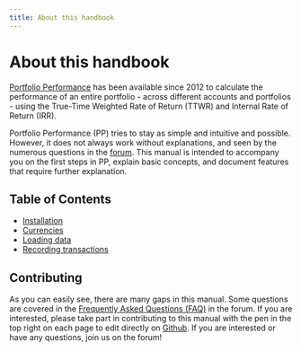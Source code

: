```yaml
---
title: About this handbook
---
```


# About this handbook

[Portfolio Performance](https://portfolio-performance.info) has been available since 2012 to calculate the performance of an entire portfolio - across different accounts and portfolios - using the True-Time Weighted Rate of Return (TTWR) and Internal Rate of Return (IRR).

Portfolio Performance (PP) tries to stay as simple and intuitive and possible. However, it does not always work without explanations, and seen by the numerous questions in the [forum](https://forum.portfolio-performance.info). This manual is intended to accompany you on the first steps in PP, explain basic concepts, and document features that require further explanation.

## Table of Contents

* [Installation](installation.md)
* [Currencies](waehrungen.md)
* [Loading data](kursdaten_laden.md)
* [Recording transactions](buchungen_erfassen.md)

## Contributing

As you can easily see, there are many gaps in this manual. Some questions are covered in the [Frequently Asked Questions (FAQ)](https://forum.portfolio-performance.info/t/faq-haufig-gestellte-fragen/1721) in the forum. If you are interested, please take part in contributing to this manual with the pen in the top right on each page to edit directly on [Github](https://github.com/buchen/portfolio-help). If you are interested or have any questions, join us on the forum!

